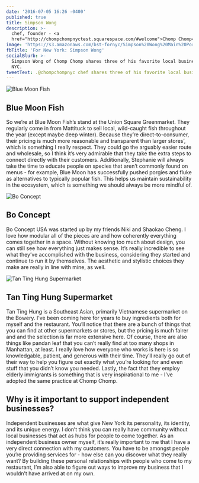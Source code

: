 ```yaml
---
date: '2016-07-05 16:26 -0400'
published: true
title: Simpson Wong
description: >-
  chef, founder - <a
  href="http://chompchompnyctest.squarespace.com/#welcome">Chomp Chomp</a>
image: 'https://s3.amazonaws.com/bst-fornyc/Simpson%20Wong%20Main%20Portrait.jpg'
fbTitle: 'For New York: Simpson Wong'
socialBlurb: >-
  Simpson Wong of Chomp Chomp shares three of his favorite local businesses in
  NYC.
tweetText: .@chompchompnyc chef shares three of his favorite local businesses in NYC
---
```

![Blue Moon Fish](https://s3.amazonaws.com/bst-fornyc/Simpson%20Wong%20Blue%20Moon%20Fish.jpg)
## Blue Moon Fish
So we’re at Blue Moon Fish’s stand at the Union Square Greenmarket. They regularly come in from Mattituck to sell local, wild-caught fish throughout the year (except maybe deep winter). Because they’re direct-to-consumer, their pricing is much more reasonable and transparent than larger stores’, which is something I really respect. They could go the arguably easier route and wholesale, so I think it’s very admirable that they take the extra steps to connect directly with their customers. Additionally, Stephanie will always take the time to educate people on species that aren’t commonly found on menus - for example, Blue Moon has successfully pushed porgies and fluke as alternatives to typically popular fish. This helps us maintain sustainability in the ecosystem, which is something we should always be more mindful of.

![Bo Concept](https://s3.amazonaws.com/bst-fornyc/Simpson%20Wong%20Bo%20Concept.jpg)
## Bo Concept
Bo Concept USA was started up by my friends Niki and Shaokao Cheng. I love how modular all of the pieces are and how coherently everything comes together in a space. Without knowing too much about design, you can still see how everything just makes sense.  It’s really incredible to see what they’ve accomplished with the business, considering they started and continue to run it by themselves. The aesthetic and stylistic choices they make are really in line with mine, as well. 

![Tan Ting Hung Supermarket](https://s3.amazonaws.com/bst-fornyc/Simpson%20Wong%20Tan%20Ting%20Hung.jpg)
## Tan Ting Hung Supermarket
Tan Ting Hung is a Southeast Asian, primarily Vietnamese supermarket on the Bowery. I’ve been coming here for years to buy ingredients both for myself and the restaurant. You’ll notice that there are a bunch of things that you can find at other supermarkets or stores, but the pricing is much fairer and and the selection is far more extensive here. Of course, there are also things like pandan leaf that you can’t really find at too many shops in Manhattan, at least. I really love how everyone who works is here is so knowledgable, patient, and generous with their time. They’ll really go out of their way to help you figure out exactly what you’re looking for and even stuff that you didn’t know you needed. Lastly, the fact that they employ elderly immigrants is something that is very inspirational to me - I’ve adopted the same practice at Chomp Chomp. 

## Why is it important to support independent businesses?
Independent businesses are what give New York its personality, its identity, and its unique energy. I don’t think you can really have community without local businesses that act as hubs for people to come together. As an independent business owner myself, it’s really important to me that I have a very direct connection with my customers. You have to be amongst people you’re providing services for - how else can you discover what they really want? By building these personal relationships with people who come to my restaurant, I’m also able to figure out ways to improve my business that I wouldn’t have arrived at on my own.
